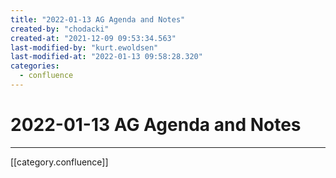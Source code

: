 ```yaml
---
title: "2022-01-13 AG Agenda and Notes"
created-by: "chodacki"
created-at: "2021-12-09 09:53:34.563"
last-modified-by: "kurt.ewoldsen"
last-modified-at: "2022-01-13 09:58:28.320"
categories:
  - confluence
---
```


# 2022-01-13 AG Agenda and Notes


---

[[category.confluence]]
